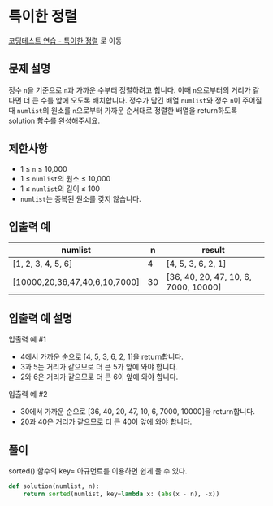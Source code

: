 # 특이한 정렬

[코딩테스트 연습 - 특이한 정렬][1] 로 이동

## 문제 설명

정수 `n`을 기준으로 `n`과 가까운 수부터 정렬하려고 합니다. 이때 `n`으로부터의 거리가 같다면 더 큰 수를 앞에 오도록 배치합니다. 정수가 담긴 배열 `numlist`와 정수 `n`이 주어질 때 `numlist`의 원소를 `n`으로부터 가까운 순서대로 정렬한 배열을 return하도록 solution 함수를 완성해주세요.

## 제한사항

- 1 ≤ `n` ≤ 10,000
- 1 ≤ `numlist`의 원소 ≤ 10,000
- 1 ≤ `numlist`의 길이 ≤ 100
- `numlist`는 중복된 원소를 갖지 않습니다.

## 입출력 예

| numlist                       | n   | result                               |
| ----------------------------- | --- | ------------------------------------ |
| [1, 2, 3, 4, 5, 6]            | 4   | [4, 5, 3, 6, 2, 1]                   |
| [10000,20,36,47,40,6,10,7000] | 30  | [36, 40, 20, 47, 10, 6, 7000, 10000] |

## 입출력 예 설명

입출력 예 #1

- 4에서 가까운 순으로 [4, 5, 3, 6, 2, 1]을 return합니다.
- 3과 5는 거리가 같으므로 더 큰 5가 앞에 와야 합니다.
- 2와 6은 거리가 같으므로 더 큰 6이 앞에 와야 합니다.

입출력 예 #2

- 30에서 가까운 순으로 [36, 40, 20, 47, 10, 6, 7000, 10000]을 return합니다.
- 20과 40은 거리가 같으므로 더 큰 40이 앞에 와야 합니다.

## 풀이

sorted() 함수의 key= 아규먼트를 이용하면 쉽게 풀 수 있다.

```python
def solution(numlist, n):
    return sorted(numlist, key=lambda x: (abs(x - n), -x))
```

[1]: https://school.programmers.co.kr/learn/courses/30/lessons/120880
